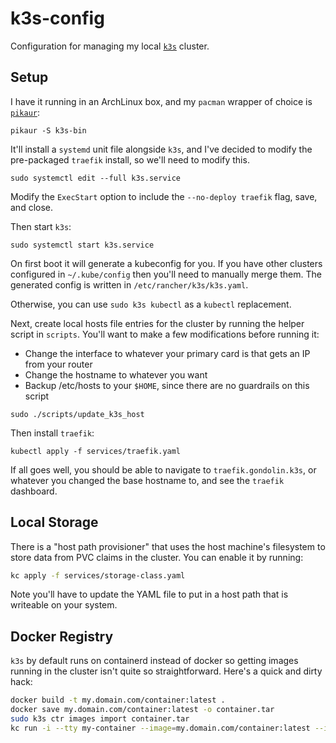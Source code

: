 # k3s-config

Configuration for managing my local [`k3s`] cluster.

## Setup

I have it running in an ArchLinux box, and my `pacman` wrapper of choice is
[`pikaur`]:

```shell
pikaur -S k3s-bin
```

It'll install a `systemd` unit file alongside `k3s`, and I've decided to
modify the pre-packaged `traefik` install, so we'll need to modify this.

```shell
sudo systemctl edit --full k3s.service
```

Modify the `ExecStart` option to include the `--no-deploy traefik` flag,
save, and close.

Then start `k3s`:

```shell
sudo systemctl start k3s.service
```

On first boot it will generate a kubeconfig for you. If you have other clusters
configured in `~/.kube/config` then you'll need to manually merge them. The
generated config is written in `/etc/rancher/k3s/k3s.yaml`.

Otherwise, you can use `sudo k3s kubectl` as a `kubectl` replacement.

Next, create local hosts file entries for the cluster by running the helper
script in `scripts`. You'll want to make a few modifications before running
it:

- Change the interface to whatever your primary card is that gets an IP from
your router
- Change the hostname to whatever you want
- Backup /etc/hosts to your `$HOME`, since there are no guardrails on this script

```shell
sudo ./scripts/update_k3s_host
```

Then install `traefik`:

```shell
kubectl apply -f services/traefik.yaml
```

If all goes well, you should be able to navigate to `traefik.gondolin.k3s`,
or whatever you changed the base hostname to, and see the `traefik` dashboard.

## Local Storage

There is a "host path provisioner" that uses the host machine's filesystem
to store data from PVC claims in the cluster. You can enable it by running:

```sh
kc apply -f services/storage-class.yaml
```

Note you'll have to update the YAML file to put in a host path that is writeable
on your system.

## Docker Registry

`k3s` by default runs on containerd instead of docker so getting images 
running in the cluster isn't quite so straightforward. Here's a quick and
dirty hack:

```sh
docker build -t my.domain.com/container:latest .
docker save my.domain.com/container:latest -o container.tar
sudo k3s ctr images import container.tar
kc run -i --tty my-container --image=my.domain.com/container:latest --image-pull-policy=Never -- sh
```

[`k3s`]: https://k3s.io
[`pikaur`]: https://github.com/actionless/pikaur
